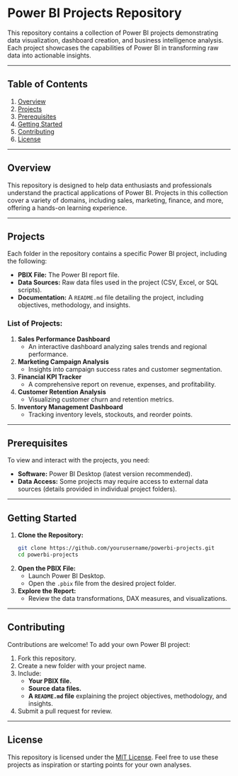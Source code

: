 # **Power BI Projects Repository**  

This repository contains a collection of Power BI projects demonstrating data visualization, dashboard creation, and business intelligence analysis. Each project showcases the capabilities of Power BI in transforming raw data into actionable insights.  

---

## **Table of Contents**  
1. [Overview](#overview)  
2. [Projects](#projects)  
3. [Prerequisites](#prerequisites)  
4. [Getting Started](#getting-started)  
5. [Contributing](#contributing)  
6. [License](#license)  

---

## **Overview**  

This repository is designed to help data enthusiasts and professionals understand the practical applications of Power BI. Projects in this collection cover a variety of domains, including sales, marketing, finance, and more, offering a hands-on learning experience.  

---

## **Projects**  

Each folder in the repository contains a specific Power BI project, including the following:  
- **PBIX File:** The Power BI report file.  
- **Data Sources:** Raw data files used in the project (CSV, Excel, or SQL scripts).  
- **Documentation:** A `README.md` file detailing the project, including objectives, methodology, and insights.  

### **List of Projects:**  
1. **Sales Performance Dashboard**  
   - An interactive dashboard analyzing sales trends and regional performance.  
2. **Marketing Campaign Analysis**  
   - Insights into campaign success rates and customer segmentation.  
3. **Financial KPI Tracker**  
   - A comprehensive report on revenue, expenses, and profitability.  
4. **Customer Retention Analysis**  
   - Visualizing customer churn and retention metrics.  
5. **Inventory Management Dashboard**  
   - Tracking inventory levels, stockouts, and reorder points.  

---

## **Prerequisites**  

To view and interact with the projects, you need:  
- **Software:** Power BI Desktop (latest version recommended).  
- **Data Access:** Some projects may require access to external data sources (details provided in individual project folders).  

---

## **Getting Started**  

1. **Clone the Repository:**  
   ```bash  
   git clone https://github.com/yourusername/powerbi-projects.git  
   cd powerbi-projects  
   ```  
2. **Open the PBIX File:**  
   - Launch Power BI Desktop.  
   - Open the `.pbix` file from the desired project folder.  
3. **Explore the Report:**  
   - Review the data transformations, DAX measures, and visualizations.  

---

## **Contributing**  

Contributions are welcome! To add your own Power BI project:  
1. Fork this repository.  
2. Create a new folder with your project name.  
3. Include:  
   - **Your PBIX file.**  
   - **Source data files.**  
   - **A `README.md` file** explaining the project objectives, methodology, and insights.  
4. Submit a pull request for review.  

---

## **License**  

This repository is licensed under the [MIT License](LICENSE). Feel free to use these projects as inspiration or starting points for your own analyses.  
